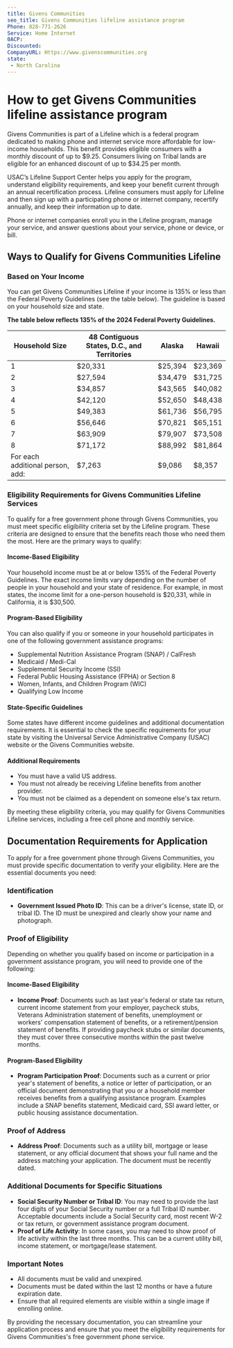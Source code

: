```yaml
---
title: Givens Communities
seo_title: Givens Communities lifeline assistance program
Phone: 828-771-2626
Service: Home Internet
0ACP: 
Discounted: 
CompanyURL: Https://www.givenscommunities.org
state:
 - North Carolina
---
```



# How to get Givens Communities lifeline assistance program

Givens Communities is part of a Lifeline which is  a federal program dedicated to making phone and internet service more affordable for low-income households. This benefit provides eligible consumers with a monthly discount of up to $9.25. Consumers living on Tribal lands are eligible for an enhanced discount of up to $34.25 per month.

USAC’s Lifeline Support Center helps you apply for the program, understand eligibility requirements, and keep your benefit current through an annual recertification process. Lifeline consumers must apply for Lifeline and then sign up with a participating phone or internet company, recertify annually, and keep their information up to date.

Phone or internet companies enroll you in the Lifeline program, manage your service, and answer questions about your service, phone or device, or bill.

## Ways to Qualify for Givens Communities Lifeline

### Based on Your Income

You can get Givens Communities Lifeline if your income is 135% or less than the Federal Poverty Guidelines (see the table below). The guideline is based on your household size and state.

**The table below reflects 135% of the 2024 Federal Poverty Guidelines.**

| Household Size | 48 Contiguous States, D.C., and Territories | Alaska   | Hawaii  |
| -------------- | -------------------------------------------- | -------- | ------- |
| 1              | $20,331                                      | $25,394  | $23,369 |
| 2              | $27,594                                      | $34,479  | $31,725 |
| 3              | $34,857                                      | $43,565  | $40,082 |
| 4              | $42,120                                      | $52,650  | $48,438 |
| 5              | $49,383                                      | $61,736  | $56,795 |
| 6              | $56,646                                      | $70,821  | $65,151 |
| 7              | $63,909                                      | $79,907  | $73,508 |
| 8              | $71,172                                      | $88,992  | $81,864 |
| For each additional person, add: | $7,263 | $9,086 | $8,357 |

### Eligibility Requirements for Givens Communities Lifeline Services

To qualify for a free government phone through Givens Communities, you must meet specific eligibility criteria set by the Lifeline program. These criteria are designed to ensure that the benefits reach those who need them the most. Here are the primary ways to qualify:

#### Income-Based Eligibility

Your household income must be at or below 135% of the Federal Poverty Guidelines. The exact income limits vary depending on the number of people in your household and your state of residence. For example, in most states, the income limit for a one-person household is $20,331, while in California, it is $30,500.

#### Program-Based Eligibility

You can also qualify if you or someone in your household participates in one of the following government assistance programs:

- Supplemental Nutrition Assistance Program (SNAP) / CalFresh
- Medicaid / Medi-Cal
- Supplemental Security Income (SSI)
- Federal Public Housing Assistance (FPHA) or Section 8
- Women, Infants, and Children Program (WIC)
- Qualifying Low Income

#### State-Specific Guidelines

Some states have different income guidelines and additional documentation requirements. It is essential to check the specific requirements for your state by visiting the Universal Service Administrative Company (USAC) website or the Givens Communities website.

#### Additional Requirements

- You must have a valid US address.
- You must not already be receiving Lifeline benefits from another provider.
- You must not be claimed as a dependent on someone else's tax return.

By meeting these eligibility criteria, you may qualify for Givens Communities Lifeline services, including a free cell phone and monthly service.

## Documentation Requirements for Application

To apply for a free government phone through Givens Communities, you must provide specific documentation to verify your eligibility. Here are the essential documents you need:

### Identification

- **Government Issued Photo ID**: This can be a driver's license, state ID, or tribal ID. The ID must be unexpired and clearly show your name and photograph.

### Proof of Eligibility

Depending on whether you qualify based on income or participation in a government assistance program, you will need to provide one of the following:

#### Income-Based Eligibility

- **Income Proof**: Documents such as last year's federal or state tax return, current income statement from your employer, paycheck stubs, Veterans Administration statement of benefits, unemployment or workers' compensation statement of benefits, or a retirement/pension statement of benefits. If providing paycheck stubs or similar documents, they must cover three consecutive months within the past twelve months.

#### Program-Based Eligibility

- **Program Participation Proof**: Documents such as a current or prior year's statement of benefits, a notice or letter of participation, or an official document demonstrating that you or a household member receives benefits from a qualifying assistance program. Examples include a SNAP benefits statement, Medicaid card, SSI award letter, or public housing assistance documentation.

### Proof of Address

- **Address Proof**: Documents such as a utility bill, mortgage or lease statement, or any official document that shows your full name and the address matching your application. The document must be recently dated.

### Additional Documents for Specific Situations

- **Social Security Number or Tribal ID**: You may need to provide the last four digits of your Social Security number or a full Tribal ID number. Acceptable documents include a Social Security card, most recent W-2 or tax return, or government assistance program document.
- **Proof of Life Activity**: In some cases, you may need to show proof of life activity within the last three months. This can be a current utility bill, income statement, or mortgage/lease statement.

### Important Notes

- All documents must be valid and unexpired.
- Documents must be dated within the last 12 months or have a future expiration date.
- Ensure that all required elements are visible within a single image if enrolling online.

By providing the necessary documentation, you can streamline your application process and ensure that you meet the eligibility requirements for Givens Communities's free government phone service.
